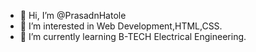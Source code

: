 - 👋 Hi, I’m @PrasadnHatole
- 👀 I’m interested in Web Development,HTML,CSS. 
- 🌱 I’m currently learning B-TECH Electrical Engineering.

<!---
PrasadnHatole/PrasadnHatole is a ✨ special ✨ repository because its `README.md` (this file) appears on your GitHub profile.
You can click the Preview link to take a look at your changes.
--->
